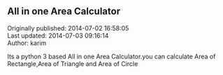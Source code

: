 ## All in one Area Calculator  
Originally published: 2014-07-02 16:58:05  
Last updated: 2014-07-03 09:16:14  
Author: karim   
  
Its a python 3 based All in one Area Calculator.you can calculate Area of Rectangle,Area of Triangle and Area of Circle